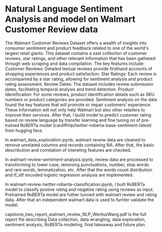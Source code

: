 # Natural Language Sentiment Analysis and model on Walmart Customer Review data

The Walmart Customer Reviews Dataset offers a wealth of insights into consumer sentiment and product feedback related to one of the world's largest retail giants. This dataset contains a vast collection of customer reviews, star ratings, and other relevant information that has been gathered through web scraping and data compilation. The key features include: Customer Reviews: Detailed textual reviews provide firsthand accounts of shopping experiences and product satisfaction. Star Ratings: Each review is accompanied by a star rating, allowing for sentiment analysis and product rating assessment. Review Dates: The dataset includes review submission dates, facilitating temporal analysis and trend detection. Product Identification: For some reviews, product identification details such as SKU numbers or product categories are provided. Sentiment analysis on the data found the key features that will promote or impair customers’ experience. These information will not only help Walmart but also other retailers to improve their services. After that, I build model to predict customer rating based on review language by transfer learning and fine tuning on of pre-trained RoBERTa model (cardiffnlp/twitter-roberta-base-sentiment-latest) from hugging face. 

In walmart_data_exploration.ipynb, walmart reveiw data are cleaned to remove unrelated columns and records containing NA. After that, the basic describution and correlation of intereting features are checked.

In walmart-review-sentiment-analysis.ipynb, review data are processed to transforming to lower case, removing punctuations, number, stop words and rare words, lemmatization, etc. After that the words count distribution and tf_idf encoded logistic regression analysis are implemented.

In walmart-review-twitter-roberta-classification.ipynb, I built RoBERTa model to classify postive rating and negative rating using reviews as input. Pretrained RoBERTa model are futher tunned with walmart review and rating data. After that an independent walmart data is used to furhter validate the model.

capstone_two_report_walmart_review_NLP_WenhuiWang.pdf is the full report file describing Data collection, data wrangling, data exploration, sentiment analysis, RoBERTa modeling, final takeaway and future plan.
